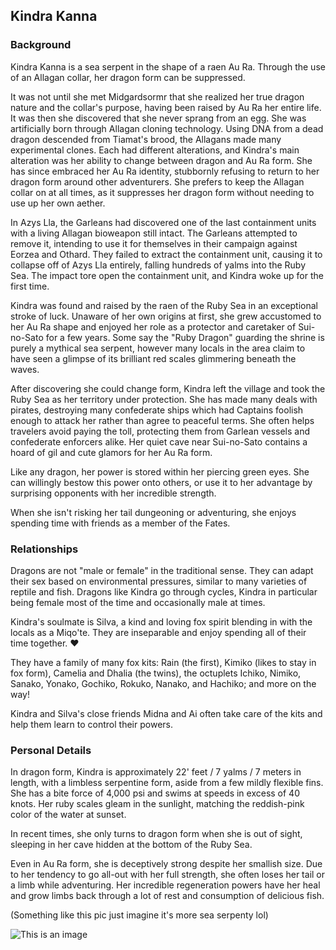 ## Kindra Kanna

### Background

Kindra Kanna is a sea serpent in the shape of a raen Au Ra. Through the use of an Allagan collar, her dragon form can be suppressed.

It was not until she met Midgardsormr that she realized her true dragon nature and the collar's purpose, having been raised by Au Ra her entire life. It was then she discovered that she never sprang from an egg. She was artificially born through Allagan cloning technology. Using DNA from a dead dragon descended from Tiamat's brood, the Allagans made many experimental clones. Each had different alterations, and Kindra's main alteration was her ability to change between dragon and Au Ra form. She has since embraced her Au Ra identity, stubbornly refusing to return to her dragon form around other adventurers. She prefers to keep the Allagan collar on at all times, as it suppresses her dragon form without needing to use up her own aether.

In Azys Lla, the Garleans had discovered one of the last containment units with a living Allagan bioweapon still intact. The Garleans attempted to remove it, intending to use it for themselves in their campaign against Eorzea and Othard. They failed to extract the containment unit, causing it to collapse off of Azys Lla entirely, falling hundreds of yalms into the Ruby Sea. The impact tore open the containment unit, and Kindra woke up for the first time.

Kindra was found and raised by the raen of the Ruby Sea in an exceptional stroke of luck. Unaware of her own origins at first, she grew accustomed to her Au Ra shape and enjoyed her role as a protector and caretaker of Sui-no-Sato for a few years. Some say the "Ruby Dragon" guarding the shrine is purely a mythical sea serpent, however many locals in the area claim to have seen a glimpse of its brilliant red scales glimmering beneath the waves.

After discovering she could change form, Kindra left the village and took the Ruby Sea as her territory under protection. She has made many deals with pirates, destroying many confederate ships which had Captains foolish enough to attack her rather than agree to peaceful terms. She often helps travelers avoid paying the toll, protecting them from Garlean vessels and confederate enforcers alike. Her quiet cave near Sui-no-Sato contains a hoard of gil and cute glamors for her Au Ra form.

Like any dragon, her power is stored within her piercing green eyes. She can willingly bestow this power onto others, or use it to her advantage by surprising opponents with her incredible strength.

When she isn't risking her tail dungeoning or adventuring, she enjoys spending time with friends as a member of the Fates.

### Relationships

Dragons are not "male or female" in the traditional sense. They can adapt their sex based on environmental pressures, similar to many varieties of reptile and fish. Dragons like Kindra go through cycles, Kindra in particular being female most of the time and occasionally male at times.

Kindra's soulmate is Silva, a kind and loving fox spirit blending in with the locals as a Miqo'te. They are inseparable and enjoy spending all of their time together. ♥

They have a family of many fox kits: Rain (the first), Kimiko (likes to stay in fox form), Camelia and Dhalia (the twins), the octuplets Ichiko, Nimiko, Sanako, Yonako, Gochiko, Rokuko, Nanako, and Hachiko; and more on the way!

Kindra and Silva's close friends Midna and Ai often take care of the kits and help them learn to control their powers.

### Personal Details

In dragon form, Kindra is approximately 22' feet / 7 yalms / 7 meters in length, with a limbless serpentine form, aside from a few mildly flexible fins. She has a bite force of 4,000 psi and swims at speeds in excess of 40 knots. Her ruby scales gleam in the sunlight, matching the reddish-pink color of the water at sunset.

In recent times, she only turns to dragon form when she is out of sight, sleeping in her cave hidden at the bottom of the Ruby Sea.

Even in Au Ra form, she is deceptively strong despite her smallish size. Due to her tendency to go all-out with her full strength, she often loses her tail or a limb while adventuring. Her incredible regeneration powers have her heal and grow limbs back through a lot of rest and consumption of delicious fish.

(Something like this pic just imagine it's more sea serpenty lol)

![This is an image](https://images-wixmp-ed30a86b8c4ca887773594c2.wixmp.com/f/bac900bd-3cc5-46a7-afae-e8f34a32393f/dcihtto-c5d8cdf9-52b5-4338-b7d8-81cfa323a594.jpg/v1/fill/w_1600,h_1883,q_75,strp/hunters_of_the_sea_by_x_celebril_x_dcihtto-fullview.jpg?token=eyJ0eXAiOiJKV1QiLCJhbGciOiJIUzI1NiJ9.eyJzdWIiOiJ1cm46YXBwOjdlMGQxODg5ODIyNjQzNzNhNWYwZDQxNWVhMGQyNmUwIiwiaXNzIjoidXJuOmFwcDo3ZTBkMTg4OTgyMjY0MzczYTVmMGQ0MTVlYTBkMjZlMCIsIm9iaiI6W1t7ImhlaWdodCI6Ijw9MTg4MyIsInBhdGgiOiJcL2ZcL2JhYzkwMGJkLTNjYzUtNDZhNy1hZmFlLWU4ZjM0YTMyMzkzZlwvZGNpaHR0by1jNWQ4Y2RmOS01MmI1LTQzMzgtYjdkOC04MWNmYTMyM2E1OTQuanBnIiwid2lkdGgiOiI8PTE2MDAifV1dLCJhdWQiOlsidXJuOnNlcnZpY2U6aW1hZ2Uub3BlcmF0aW9ucyJdfQ.uFOmKwoBFgfxl_2fGKG7qPX6Is-flG1S1KlfPL5m6kY)
